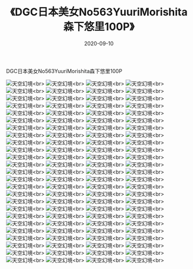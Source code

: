 ﻿---
layout: post
title: 《DGC日本美女No563YuuriMorishita森下悠里100P》
date: 2020-09-10
img: http://photo.orgx.cf/性感/2020/DGC日本美女No563YuuriMorishita森下悠里100P/000.jpg
tags: [美女,性感,泳衣]
---

DGC日本美女No563YuuriMorishita森下悠里100P



![天空幻境](http://photo.orgx.cf/性感/2020/DGC日本美女No563YuuriMorishita森下悠里100P/001.jpg''天空幻境'')<br>
![天空幻境](http://photo.orgx.cf/性感/2020/DGC日本美女No563YuuriMorishita森下悠里100P/002.jpg''天空幻境'')<br>
![天空幻境](http://photo.orgx.cf/性感/2020/DGC日本美女No563YuuriMorishita森下悠里100P/003.jpg''天空幻境'')<br>
![天空幻境](http://photo.orgx.cf/性感/2020/DGC日本美女No563YuuriMorishita森下悠里100P/004.jpg''天空幻境'')<br>
![天空幻境](http://photo.orgx.cf/性感/2020/DGC日本美女No563YuuriMorishita森下悠里100P/005.jpg''天空幻境'')<br>
![天空幻境](http://photo.orgx.cf/性感/2020/DGC日本美女No563YuuriMorishita森下悠里100P/006.jpg''天空幻境'')<br>
![天空幻境](http://photo.orgx.cf/性感/2020/DGC日本美女No563YuuriMorishita森下悠里100P/007.jpg''天空幻境'')<br>
![天空幻境](http://photo.orgx.cf/性感/2020/DGC日本美女No563YuuriMorishita森下悠里100P/008.jpg''天空幻境'')<br>
![天空幻境](http://photo.orgx.cf/性感/2020/DGC日本美女No563YuuriMorishita森下悠里100P/009.jpg''天空幻境'')<br>
![天空幻境](http://photo.orgx.cf/性感/2020/DGC日本美女No563YuuriMorishita森下悠里100P/010.jpg''天空幻境'')<br>
![天空幻境](http://photo.orgx.cf/性感/2020/DGC日本美女No563YuuriMorishita森下悠里100P/011.jpg''天空幻境'')<br>
![天空幻境](http://photo.orgx.cf/性感/2020/DGC日本美女No563YuuriMorishita森下悠里100P/012.jpg''天空幻境'')<br>
![天空幻境](http://photo.orgx.cf/性感/2020/DGC日本美女No563YuuriMorishita森下悠里100P/013.jpg''天空幻境'')<br>
![天空幻境](http://photo.orgx.cf/性感/2020/DGC日本美女No563YuuriMorishita森下悠里100P/014.jpg''天空幻境'')<br>
![天空幻境](http://photo.orgx.cf/性感/2020/DGC日本美女No563YuuriMorishita森下悠里100P/015.jpg''天空幻境'')<br>
![天空幻境](http://photo.orgx.cf/性感/2020/DGC日本美女No563YuuriMorishita森下悠里100P/016.jpg''天空幻境'')<br>
![天空幻境](http://photo.orgx.cf/性感/2020/DGC日本美女No563YuuriMorishita森下悠里100P/017.jpg''天空幻境'')<br>
![天空幻境](http://photo.orgx.cf/性感/2020/DGC日本美女No563YuuriMorishita森下悠里100P/018.jpg''天空幻境'')<br>
![天空幻境](http://photo.orgx.cf/性感/2020/DGC日本美女No563YuuriMorishita森下悠里100P/019.jpg''天空幻境'')<br>
![天空幻境](http://photo.orgx.cf/性感/2020/DGC日本美女No563YuuriMorishita森下悠里100P/020.jpg''天空幻境'')<br>
![天空幻境](http://photo.orgx.cf/性感/2020/DGC日本美女No563YuuriMorishita森下悠里100P/021.jpg''天空幻境'')<br>
![天空幻境](http://photo.orgx.cf/性感/2020/DGC日本美女No563YuuriMorishita森下悠里100P/022.jpg''天空幻境'')<br>
![天空幻境](http://photo.orgx.cf/性感/2020/DGC日本美女No563YuuriMorishita森下悠里100P/023.jpg''天空幻境'')<br>
![天空幻境](http://photo.orgx.cf/性感/2020/DGC日本美女No563YuuriMorishita森下悠里100P/024.jpg''天空幻境'')<br>
![天空幻境](http://photo.orgx.cf/性感/2020/DGC日本美女No563YuuriMorishita森下悠里100P/025.jpg''天空幻境'')<br>
![天空幻境](http://photo.orgx.cf/性感/2020/DGC日本美女No563YuuriMorishita森下悠里100P/026.jpg''天空幻境'')<br>
![天空幻境](http://photo.orgx.cf/性感/2020/DGC日本美女No563YuuriMorishita森下悠里100P/027.jpg''天空幻境'')<br>
![天空幻境](http://photo.orgx.cf/性感/2020/DGC日本美女No563YuuriMorishita森下悠里100P/028.jpg''天空幻境'')<br>
![天空幻境](http://photo.orgx.cf/性感/2020/DGC日本美女No563YuuriMorishita森下悠里100P/029.jpg''天空幻境'')<br>
![天空幻境](http://photo.orgx.cf/性感/2020/DGC日本美女No563YuuriMorishita森下悠里100P/030.jpg''天空幻境'')<br>
![天空幻境](http://photo.orgx.cf/性感/2020/DGC日本美女No563YuuriMorishita森下悠里100P/031.jpg''天空幻境'')<br>
![天空幻境](http://photo.orgx.cf/性感/2020/DGC日本美女No563YuuriMorishita森下悠里100P/032.jpg''天空幻境'')<br>
![天空幻境](http://photo.orgx.cf/性感/2020/DGC日本美女No563YuuriMorishita森下悠里100P/033.jpg''天空幻境'')<br>
![天空幻境](http://photo.orgx.cf/性感/2020/DGC日本美女No563YuuriMorishita森下悠里100P/034.jpg''天空幻境'')<br>
![天空幻境](http://photo.orgx.cf/性感/2020/DGC日本美女No563YuuriMorishita森下悠里100P/035.jpg''天空幻境'')<br>
![天空幻境](http://photo.orgx.cf/性感/2020/DGC日本美女No563YuuriMorishita森下悠里100P/036.jpg''天空幻境'')<br>
![天空幻境](http://photo.orgx.cf/性感/2020/DGC日本美女No563YuuriMorishita森下悠里100P/037.jpg''天空幻境'')<br>
![天空幻境](http://photo.orgx.cf/性感/2020/DGC日本美女No563YuuriMorishita森下悠里100P/038.jpg''天空幻境'')<br>
![天空幻境](http://photo.orgx.cf/性感/2020/DGC日本美女No563YuuriMorishita森下悠里100P/039.jpg''天空幻境'')<br>
![天空幻境](http://photo.orgx.cf/性感/2020/DGC日本美女No563YuuriMorishita森下悠里100P/040.jpg''天空幻境'')<br>
![天空幻境](http://photo.orgx.cf/性感/2020/DGC日本美女No563YuuriMorishita森下悠里100P/041.jpg''天空幻境'')<br>
![天空幻境](http://photo.orgx.cf/性感/2020/DGC日本美女No563YuuriMorishita森下悠里100P/042.jpg''天空幻境'')<br>
![天空幻境](http://photo.orgx.cf/性感/2020/DGC日本美女No563YuuriMorishita森下悠里100P/043.jpg''天空幻境'')<br>
![天空幻境](http://photo.orgx.cf/性感/2020/DGC日本美女No563YuuriMorishita森下悠里100P/044.jpg''天空幻境'')<br>
![天空幻境](http://photo.orgx.cf/性感/2020/DGC日本美女No563YuuriMorishita森下悠里100P/045.jpg''天空幻境'')<br>
![天空幻境](http://photo.orgx.cf/性感/2020/DGC日本美女No563YuuriMorishita森下悠里100P/046.jpg''天空幻境'')<br>
![天空幻境](http://photo.orgx.cf/性感/2020/DGC日本美女No563YuuriMorishita森下悠里100P/047.jpg''天空幻境'')<br>
![天空幻境](http://photo.orgx.cf/性感/2020/DGC日本美女No563YuuriMorishita森下悠里100P/048.jpg''天空幻境'')<br>
![天空幻境](http://photo.orgx.cf/性感/2020/DGC日本美女No563YuuriMorishita森下悠里100P/049.jpg''天空幻境'')<br>
![天空幻境](http://photo.orgx.cf/性感/2020/DGC日本美女No563YuuriMorishita森下悠里100P/050.jpg''天空幻境'')<br>
![天空幻境](http://photo.orgx.cf/性感/2020/DGC日本美女No563YuuriMorishita森下悠里100P/051.jpg''天空幻境'')<br>
![天空幻境](http://photo.orgx.cf/性感/2020/DGC日本美女No563YuuriMorishita森下悠里100P/052.jpg''天空幻境'')<br>
![天空幻境](http://photo.orgx.cf/性感/2020/DGC日本美女No563YuuriMorishita森下悠里100P/053.jpg''天空幻境'')<br>
![天空幻境](http://photo.orgx.cf/性感/2020/DGC日本美女No563YuuriMorishita森下悠里100P/054.jpg''天空幻境'')<br>
![天空幻境](http://photo.orgx.cf/性感/2020/DGC日本美女No563YuuriMorishita森下悠里100P/055.jpg''天空幻境'')<br>
![天空幻境](http://photo.orgx.cf/性感/2020/DGC日本美女No563YuuriMorishita森下悠里100P/056.jpg''天空幻境'')<br>
![天空幻境](http://photo.orgx.cf/性感/2020/DGC日本美女No563YuuriMorishita森下悠里100P/057.jpg''天空幻境'')<br>
![天空幻境](http://photo.orgx.cf/性感/2020/DGC日本美女No563YuuriMorishita森下悠里100P/058.jpg''天空幻境'')<br>
![天空幻境](http://photo.orgx.cf/性感/2020/DGC日本美女No563YuuriMorishita森下悠里100P/059.jpg''天空幻境'')<br>
![天空幻境](http://photo.orgx.cf/性感/2020/DGC日本美女No563YuuriMorishita森下悠里100P/060.jpg''天空幻境'')<br>
![天空幻境](http://photo.orgx.cf/性感/2020/DGC日本美女No563YuuriMorishita森下悠里100P/061.jpg''天空幻境'')<br>
![天空幻境](http://photo.orgx.cf/性感/2020/DGC日本美女No563YuuriMorishita森下悠里100P/062.jpg''天空幻境'')<br>
![天空幻境](http://photo.orgx.cf/性感/2020/DGC日本美女No563YuuriMorishita森下悠里100P/063.jpg''天空幻境'')<br>
![天空幻境](http://photo.orgx.cf/性感/2020/DGC日本美女No563YuuriMorishita森下悠里100P/064.jpg''天空幻境'')<br>
![天空幻境](http://photo.orgx.cf/性感/2020/DGC日本美女No563YuuriMorishita森下悠里100P/065.jpg''天空幻境'')<br>
![天空幻境](http://photo.orgx.cf/性感/2020/DGC日本美女No563YuuriMorishita森下悠里100P/066.jpg''天空幻境'')<br>
![天空幻境](http://photo.orgx.cf/性感/2020/DGC日本美女No563YuuriMorishita森下悠里100P/067.jpg''天空幻境'')<br>
![天空幻境](http://photo.orgx.cf/性感/2020/DGC日本美女No563YuuriMorishita森下悠里100P/068.jpg''天空幻境'')<br>
![天空幻境](http://photo.orgx.cf/性感/2020/DGC日本美女No563YuuriMorishita森下悠里100P/069.jpg''天空幻境'')<br>
![天空幻境](http://photo.orgx.cf/性感/2020/DGC日本美女No563YuuriMorishita森下悠里100P/070.jpg''天空幻境'')<br>
![天空幻境](http://photo.orgx.cf/性感/2020/DGC日本美女No563YuuriMorishita森下悠里100P/071.jpg''天空幻境'')<br>
![天空幻境](http://photo.orgx.cf/性感/2020/DGC日本美女No563YuuriMorishita森下悠里100P/072.jpg''天空幻境'')<br>
![天空幻境](http://photo.orgx.cf/性感/2020/DGC日本美女No563YuuriMorishita森下悠里100P/073.jpg''天空幻境'')<br>
![天空幻境](http://photo.orgx.cf/性感/2020/DGC日本美女No563YuuriMorishita森下悠里100P/074.jpg''天空幻境'')<br>
![天空幻境](http://photo.orgx.cf/性感/2020/DGC日本美女No563YuuriMorishita森下悠里100P/075.jpg''天空幻境'')<br>
![天空幻境](http://photo.orgx.cf/性感/2020/DGC日本美女No563YuuriMorishita森下悠里100P/076.jpg''天空幻境'')<br>
![天空幻境](http://photo.orgx.cf/性感/2020/DGC日本美女No563YuuriMorishita森下悠里100P/077.jpg''天空幻境'')<br>
![天空幻境](http://photo.orgx.cf/性感/2020/DGC日本美女No563YuuriMorishita森下悠里100P/078.jpg''天空幻境'')<br>
![天空幻境](http://photo.orgx.cf/性感/2020/DGC日本美女No563YuuriMorishita森下悠里100P/079.jpg''天空幻境'')<br>
![天空幻境](http://photo.orgx.cf/性感/2020/DGC日本美女No563YuuriMorishita森下悠里100P/080.jpg''天空幻境'')<br>
![天空幻境](http://photo.orgx.cf/性感/2020/DGC日本美女No563YuuriMorishita森下悠里100P/081.jpg''天空幻境'')<br>
![天空幻境](http://photo.orgx.cf/性感/2020/DGC日本美女No563YuuriMorishita森下悠里100P/082.jpg''天空幻境'')<br>
![天空幻境](http://photo.orgx.cf/性感/2020/DGC日本美女No563YuuriMorishita森下悠里100P/083.jpg''天空幻境'')<br>
![天空幻境](http://photo.orgx.cf/性感/2020/DGC日本美女No563YuuriMorishita森下悠里100P/084.jpg''天空幻境'')<br>
![天空幻境](http://photo.orgx.cf/性感/2020/DGC日本美女No563YuuriMorishita森下悠里100P/085.jpg''天空幻境'')<br>
![天空幻境](http://photo.orgx.cf/性感/2020/DGC日本美女No563YuuriMorishita森下悠里100P/086.jpg''天空幻境'')<br>
![天空幻境](http://photo.orgx.cf/性感/2020/DGC日本美女No563YuuriMorishita森下悠里100P/087.jpg''天空幻境'')<br>
![天空幻境](http://photo.orgx.cf/性感/2020/DGC日本美女No563YuuriMorishita森下悠里100P/088.jpg''天空幻境'')<br>
![天空幻境](http://photo.orgx.cf/性感/2020/DGC日本美女No563YuuriMorishita森下悠里100P/089.jpg''天空幻境'')<br>
![天空幻境](http://photo.orgx.cf/性感/2020/DGC日本美女No563YuuriMorishita森下悠里100P/090.jpg''天空幻境'')<br>
![天空幻境](http://photo.orgx.cf/性感/2020/DGC日本美女No563YuuriMorishita森下悠里100P/091.jpg''天空幻境'')<br>
![天空幻境](http://photo.orgx.cf/性感/2020/DGC日本美女No563YuuriMorishita森下悠里100P/092.jpg''天空幻境'')<br>
![天空幻境](http://photo.orgx.cf/性感/2020/DGC日本美女No563YuuriMorishita森下悠里100P/093.jpg''天空幻境'')<br>
![天空幻境](http://photo.orgx.cf/性感/2020/DGC日本美女No563YuuriMorishita森下悠里100P/094.jpg''天空幻境'')<br>
![天空幻境](http://photo.orgx.cf/性感/2020/DGC日本美女No563YuuriMorishita森下悠里100P/095.jpg''天空幻境'')<br>
![天空幻境](http://photo.orgx.cf/性感/2020/DGC日本美女No563YuuriMorishita森下悠里100P/096.jpg''天空幻境'')<br>
![天空幻境](http://photo.orgx.cf/性感/2020/DGC日本美女No563YuuriMorishita森下悠里100P/097.jpg''天空幻境'')<br>
![天空幻境](http://photo.orgx.cf/性感/2020/DGC日本美女No563YuuriMorishita森下悠里100P/098.jpg''天空幻境'')<br>
![天空幻境](http://photo.orgx.cf/性感/2020/DGC日本美女No563YuuriMorishita森下悠里100P/099.jpg''天空幻境'')<br>
![天空幻境](http://photo.orgx.cf/性感/2020/DGC日本美女No563YuuriMorishita森下悠里100P/100.jpg''天空幻境'')<br>